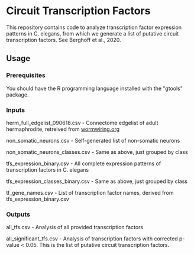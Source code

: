 # Circuit Transcription Factors

This repository contains code to analyze transcription factor
expression patterns in C. elegans, from which we generate a list
of putative circuit transcription factors. See Berghoff et al., 2020.

## Usage

### Prerequisites

You should have the R programming language installed with the "gtools" package.

### Inputs

herm\_full\_edgelist_090618.csv - Connectome edgelist of adult
hermaphrodite, retreived from [wormwiring.org](http://wormwiring.org) 

non\_somatic\_neurons.csv - Self-generated list of non-somatic neurons

non\_somatic\_neurons\_classes.csv - Same as above, just grouped by class

tfs\_expression\_binary.csv - All complete expression patterns of
transcription factors in C. elegans

tfs\_expression\_classes\_binary.csv - Same as above, just grouped by class

tf\_gene\_names.csv - List of transcription factor names, derived from
tfs\_expression\_binary.csv 

### Outputs

all\_tfs.csv - Analysis of all provided transcription factors

all\_significant\_tfs.csv - Analysis of transcription factors with
corrected p-value < 0.05. This is the list of putative circuit
transcription factors.

